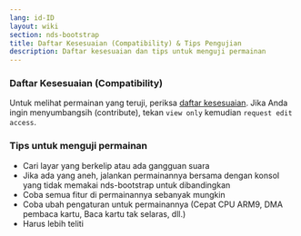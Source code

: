 ```yaml
---
lang: id-ID
layout: wiki
section: nds-bootstrap
title: Daftar Kesesuaian (Compatibility) & Tips Pengujian
description: Daftar kesesuaian dan tips untuk menguji permainan
---
```


### Daftar Kesesuaian (Compatibility)
Untuk melihat permainan yang teruji, periksa [daftar kesesuaian](https://docs.google.com/spreadsheets/d/1LRTkXOUXraTMjg1eedz_f7b5jiuyMv2x6e_jY_nyHSc/). Jika Anda ingin menyumbangsih (contribute), tekan `view only` kemudian `request edit access`.

### Tips untuk menguji permainan
- Cari layar yang berkelip atau ada gangguan suara
- Jika ada yang aneh, jalankan permainannya bersama dengan konsol yang tidak memakai nds-bootstrap untuk dibandingkan
- Coba semua fitur di permainannya sebanyak mungkin
- Coba ubah pengaturan untuk permainannya (Cepat CPU ARM9, DMA pembaca kartu, Baca kartu tak selaras, dll.)
- Harus lebih teliti
